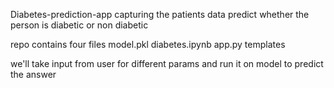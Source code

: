 Diabetes-prediction-app
capturing the patients data predict whether the person is diabetic or non diabetic

repo contains four files
model.pkl
diabetes.ipynb
app.py
templates

we'll take input from user for different params and run it on model to predict the answer

